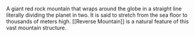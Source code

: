 A giant red rock mountain that wraps around the globe in a straight line literally dividing the planet in two. It is said to stretch from the sea floor to thousands of meters high. [[Reverse Mountain]] is a natural feature of this vast mountain structure.
